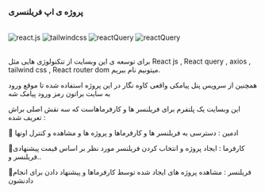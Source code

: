<div>
  
<h3>پروژه ی اپ فریلنسری</h3>
  <br />

  <div>
    <img src="https://img.shields.io/badge/-React_JS-black?style=for-the-badge&logoColor=white&logo=react&color=61DAFB" alt="react.js" />
    <img src="https://img.shields.io/badge/-Tailwind_CSS-black?style=for-the-badge&logoColor=white&logo=tailwindcss&color=06B6D4" alt="tailwindcss" />
    <img src="https://img.shields.io/badge/axios.js-854195?style=for-the-badge&logo=axios&logoColor=5A29E4" alt="reactQuery" />
    <img src="https://img.shields.io/badge/-React%20Query-FF4154?style=plastic&logo=react%20query&logoColor=white" alt="reactQuery" />
  </div>
    <br />

برای توسعه ی این وبسایت از تنکنولوژی هایی مثل React js , React query , axios , tailwind css , React router dom  میتونیم نام ببریم.
  <br />

همچنین از سرویس پنل پیامکی واقعی کاوه نگار در این پروژه استفاده شده تا موقع ورود به سایت براتون رمز ورود پیامک شه
  <br />

این وبسایت یک پلتفرم برای فریلنسر ها و کارفرماهاست که سه نقش اصلی براش تعریف شده :
  <br />

📍 ادمین : دسترسی به فریلنسر ها و کارفرماها و پروژه ها و مشاهده و کنترل اونها
  <br />

📍کارفرما : ایجاد پروژه و انتخاب کردن فریلنسر مورد نظر بر اساس قیمت پیشنهادی فریلنسر و..
  <br />

📍فریلنسر : مشاهده پروژه های ایجاد شده توسط کارفرماها و پیشنهاد دادن برای انجام دادنشون
</div>
